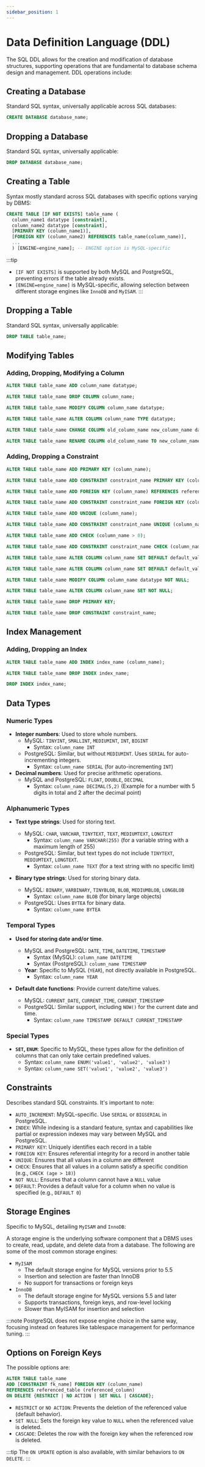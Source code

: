 ```yaml
---
sidebar_position: 1
---
```


# Data Definition Language (DDL)

The SQL DDL allows for the creation and modification of database structures, supporting operations that are fundamental to database schema design and management. DDL operations include:

## Creating a Database

Standard SQL syntax, universally applicable across SQL databases:

```sql
CREATE DATABASE database_name;
```

## Dropping a Database

Standard SQL syntax, universally applicable:

```sql
DROP DATABASE database_name;
```

## Creating a Table

Syntax mostly standard across SQL databases with specific options varying by DBMS:

```sql
CREATE TABLE [IF NOT EXISTS] table_name (
  column_name1 datatype [constraint],
  column_name2 datatype [constraint],
  [PRIMARY KEY (column_name1)],
  [FOREIGN KEY (column_name2) REFERENCES table_name(column_name)],
  ...
  ) [ENGINE=engine_name]; -- ENGINE option is MySQL-specific
```

:::tip
- `[IF NOT EXISTS]` is supported by both MySQL and PostgreSQL, preventing errors if the table already exists.
- `[ENGINE=engine_name]` is MySQL-specific, allowing selection between different storage engines like `InnoDB` and `MyISAM`.
:::

## Dropping a Table

Standard SQL syntax, universally applicable:

```sql
DROP TABLE table_name;
```

## Modifying Tables

### Adding, Dropping, Modifying a Column

```sql title="Adding a column"
ALTER TABLE table_name ADD column_name datatype;
```

```sql title="Dropping a column"
ALTER TABLE table_name DROP COLUMN column_name;
```

```sql title="Modifying a column datatype (MySQL)"
ALTER TABLE table_name MODIFY COLUMN column_name datatype;
```

```sql title="Modifying a column datatype (PostgreSQL)"
ALTER TABLE table_name ALTER COLUMN column_name TYPE datatype;
```

```sql title="Renaming a column (MySQL)"
ALTER TABLE table_name CHANGE COLUMN old_column_name new_column_name datatype;
```

```sql title="Renaming a column (PostgreSQL)"
ALTER TABLE table_name RENAME COLUMN old_column_name TO new_column_name;
```

### Adding, Dropping a Constraint

```sql title="Adding a constraint (MySQL)"
ALTER TABLE table_name ADD PRIMARY KEY (column_name);
```

```sql title="Adding a constraint (PostgreSQL)"
ALTER TABLE table_name ADD CONSTRAINT constraint_name PRIMARY KEY (column_name);
```

```sql title="Adding a foreign key constraint (MySQL)"
ALTER TABLE table_name ADD FOREIGN KEY (column_name) REFERENCES referenced_table (referenced_column);
```

```sql title="Adding a foreign key constraint (PostgreSQL)"
ALTER TABLE table_name ADD CONSTRAINT constraint_name FOREIGN KEY (column_name) REFERENCES referenced_table (referenced_column);
```

```sql title="Adding a unique constraint (MySQL)"
ALTER TABLE table_name ADD UNIQUE (column_name);
```

```sql title="Adding a unique constraint (PostgreSQL)"
ALTER TABLE table_name ADD CONSTRAINT constraint_name UNIQUE (column_name);
```

```sql title="Adding a check constraint (MySQL)"
ALTER TABLE table_name ADD CHECK (column_name > 0);
```

```sql title="Adding a check constraint (PostgreSQL)"
ALTER TABLE table_name ADD CONSTRAINT constraint_name CHECK (column_name > 0);
```

```sql title="Adding a default constraint (MySQL)"
ALTER TABLE table_name ALTER COLUMN column_name SET DEFAULT default_value;
```

```sql title="Adding a default constraint (PostgreSQL)"
ALTER TABLE table_name ALTER COLUMN column_name SET DEFAULT default_value;
```

```sql title="Adding a not null constraint (MySQL)"
ALTER TABLE table_name MODIFY COLUMN column_name datatype NOT NULL;
```

```sql title="Adding a not null constraint (PostgreSQL)"
ALTER TABLE table_name ALTER COLUMN column_name SET NOT NULL;
```

```sql title="Dropping a constraint (MySQL)"
ALTER TABLE table_name DROP PRIMARY KEY;
```

```sql title="Dropping a constraint (PostgreSQL)"
ALTER TABLE table_name DROP CONSTRAINT constraint_name;
```

## Index Management

### Adding, Dropping an Index

```sql title="Creating an index"
ALTER TABLE table_name ADD INDEX index_name (column_name);
```

```sql title="Dropping an index (MySQL)"
ALTER TABLE table_name DROP INDEX index_name;
```

```sql title="Dropping an index (PostgreSQL)"
DROP INDEX index_name;
```

## Data Types

### Numeric Types

- **Integer numbers**: Used to store whole numbers.
    - MySQL: `TINYINT`, `SMALLINT`, `MEDIUMINT`, `INT`, `BIGINT`
        - Syntax: `column_name INT`
    - PostgreSQL: Similar, but without `MEDIUMINT`. Uses `SERIAL` for auto-incrementing integers.
        - Syntax: `column_name SERIAL` (for auto-incrementing `INT`)
- **Decimal numbers**: Used for precise arithmetic operations.
    - MySQL and PostgreSQL: `FLOAT`, `DOUBLE`, `DECIMAL`
        - Syntax: `column_name DECIMAL(5,2)` (Example for a number with 5 digits in total and 2 after the decimal point)

### Alphanumeric Types

- **Text type strings**: Used for storing text.
    - MySQL: `CHAR`, `VARCHAR`, `TINYTEXT`, `TEXT`, `MEDIUMTEXT`, `LONGTEXT`
        - Syntax: `column_name VARCHAR(255)` (for a variable string with a maximum length of 255)
    - PostgreSQL: Similar, but text types do not include `TINYTEXT`, `MEDIUMTEXT`, `LONGTEXT`.
        - Syntax: `column_name TEXT` (for a text string with no specific limit)

- **Binary type strings**: Used for storing binary data.
    - MySQL: `BINARY`, `VARBINARY`, `TINYBLOB`, `BLOB`, `MEDIUMBLOB`, `LONGBLOB`
        - Syntax: `column_name BLOB` (for binary large objects)
    - PostgreSQL: Uses `BYTEA` for binary data.
        - Syntax: `column_name BYTEA`

### Temporal Types

- **Used for storing date and/or time**.
    - MySQL and PostgreSQL: `DATE`, `TIME`, `DATETIME`, `TIMESTAMP`
        - Syntax (MySQL): `column_name DATETIME`
        - Syntax (PostgreSQL): `column_name TIMESTAMP`
    - **Year**: Specific to MySQL (`YEAR`), not directly available in PostgreSQL.
        - Syntax: `column_name YEAR`

- **Default date functions**: Provide current date/time values.
    - MySQL: `CURRENT_DATE`, `CURRENT_TIME`, `CURRENT_TIMESTAMP`
    - PostgreSQL: Similar support, including `NOW()` for the current date and time.
        - Syntax: `column_name TIMESTAMP DEFAULT CURRENT_TIMESTAMP`

### Special Types

- **`SET`, `ENUM`**: Specific to MySQL, these types allow for the definition of columns that can only take certain predefined values.
    - Syntax: `column_name ENUM('value1', 'value2', 'value3')`
    - Syntax: `column_name SET('value1', 'value2', 'value3')`

## Constraints

Describes standard SQL constraints. It's important to note:

- `AUTO_INCREMENT`: MySQL-specific. Use `SERIAL` or `BIGSERIAL` in PostgreSQL.
- `INDEX`: While indexing is a standard feature, syntax and capabilities like partial or expression indexes may vary between MySQL and PostgreSQL.
- `PRIMARY KEY`: Uniquely identifies each record in a table
- `FOREIGN KEY`: Ensures referential integrity for a record in another table
- `UNIQUE`: Ensures that all values in a column are different
- `CHECK`: Ensures that all values in a column satisfy a specific condition (e.g., `CHECK (age > 18)`)
- `NOT NULL`: Ensures that a column cannot have a `NULL` value
- `DEFAULT`: Provides a default value for a column when no value is specified (e.g., `DEFAULT 0`)

## Storage Engines

Specific to MySQL, detailing `MyISAM` and `InnoDB`:

A storage engine is the underlying software component that a DBMS uses to create, read, update, and delete data from a database. The following are some of the most common storage engines:

- `MyISAM`
    - The default storage engine for MySQL versions prior to 5.5
    - Insertion and selection are faster than InnoDB
    - No support for transactions or foreign keys
- `InnoDB`
    - The default storage engine for MySQL versions 5.5 and later
    - Supports transactions, foreign keys, and row-level locking
    - Slower than MyISAM for insertion and selection

:::note
PostgreSQL does not expose engine choice in the same way, focusing instead on features like tablespace management for performance tuning.
:::

## Options on Foreign Keys

The possible options are:

```sql
ALTER TABLE table_name
ADD [CONSTRAINT fk_name] FOREIGN KEY (column_name)
REFERENCES referenced_table (referenced_column)
ON DELETE {RESTRICT | NO ACTION | SET NULL | CASCADE};
```

- `RESTRICT` or `NO ACTION`: Prevents the deletion of the referenced value (default behavior).
- `SET NULL`: Sets the foreign key value to `NULL` when the referenced value is deleted.
- `CASCADE`: Deletes the row with the foreign key when the referenced row is deleted.

:::tip
The `ON UPDATE` option is also available, with similar behaviors to `ON DELETE`.
:::
